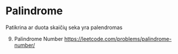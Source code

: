 # Palindrome
Patikrina ar duota skaičių seka yra palendromas

9. Palindrome Number
https://leetcode.com/problems/palindrome-number/
